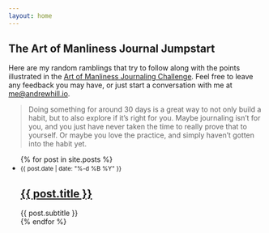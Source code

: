 ```yaml
---
layout: home
---
```


## The Art of Manliness Journal Jumpstart

Here are my random ramblings that try to follow along with the points illustrated in the [Art of Manliness Journaling Challenge](https://www.artofmanliness.com/articles/jumpstart-your-journaling-a-31-day-challenge/). Feel free to leave any feedback you may have, or just start a conversation with me at [me@andrewhill.io](mailto:me@andrewhill.io).

>Doing something for around 30 days is a great way to not only build a habit, but to also explore if it’s right for you. Maybe journaling isn’t for you, and you just have never taken the time to really prove that to yourself. Or maybe you love the practice, and simply haven’t gotten into the habit yet.

<ul class="post-list">
  {% for post in site.posts %}
    <li class="post">
    <small>{{ post.date  | date: "%-d %B %Y" }}</small>
      <h2><a href="{{ post.url | relative_url }}">{{ post.title }}</a></h2>
      {{ post.subtitle }}
    </li>
  {% endfor %}
</ul>